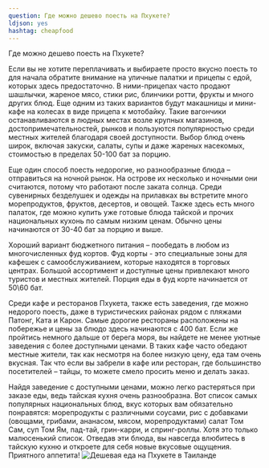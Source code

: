 ```yaml
---
question: Где можно дешево поесть на Пхукете?
ldjson: yes
hashtag: cheapfood
---
```


Где можно дешево поесть на Пхукете?

Если вы не хотите переплачивать и выбираете просто вкусно поесть то для начала обратите внимание на уличные палатки и прицепы с едой, которых здесь предостаточно. В ними-прицепах часто продают шашлычки, жареное мясо, стики рис, блинчики ротти, фрукты и много других блюд. Еще одним из таких вариантов будут макашницы и мини-кафе на колесах в виде прицепа к мотобайку. Такие вагончики останавливаются в людных местах возле крупных магазинов, достопримечательностей, рынков и пользуются популярностью среди местных жителей благодаря своей доступности. Выбор блюд очень широк, включая закуски, салаты, супы и даже жареных насекомых, стоимостью в пределах 50-100 бат за порцию.

Еще один способ поесть недорогие, но разнообразные блюда – отправиться на ночной рынок. На острове их несколько и ночными они считаются, потому что работают после заката солнца. Среди сувенирных безделушек и одежды на прилавках вы встретите много морепродуктов, фруктов, десертов, и овощей. Также здесь есть много палаток, где можно купить уже готовые блюда тайской и прочих национальных кухонь по самым низким ценам. Обычно цены начинаются от 30-40 бат за порцию и выше.

Хороший вариант бюджетного питания – пообедать в любом из многочисленных фуд кортов. Фуд корты - это специальные зоны для кафешек с самообслуживанием, которые находятся в торговых центрах. Большой ассортимент и доступные цены привлекают много туристов и местных жителей. Порция еды  в фуд корте начинается от 50\60 бат.
 
Среди кафе и ресторанов Пхукета, также есть заведения, где можно недорого поесть, даже в туристических районах рядом с пляжами Патонг, Ката и Карон. Самые дорогие рестораны расположены на побережье и цены за блюдо здесь начинаются с 400 бат. Если же пройтись немного дальше от берега моря, вы найдете не менее уютные заведения с более доступными ценами. В таких кафе часто обедают местные жители, так как несмотря на более низкую цену, еда там очень вкусная. Так что если вы забрели в кафе или ресторан, где большинство посетителей – тайцы, то можете смело просить меню и делать заказ.

Найдя заведение с доступными ценами, можно легко растеряться при заказе еды, ведь тайская кухня очень разнообразна. Вот список самых популярных национальных блюд, вкус которых вам обязательно понравятся: морепродукты с различными соусами, рис с добавками (овощами, грибами, ананасом, мясом, морепродуктами) салат Том Сам, суп Том Ям, пад-тай, грин-карри, и спринг-роллы. Хотя это только малюсенький список. Отведав эти блюда, вы навсегда влюбитесь в тайскую кухню и откроете для себя новые вкусовые ощущения. Приятного аппетита!
![Дешевая еда на Пхукете в Таиланде](https://phuketfaq.ru/assets/images/cheapfood.jpeg)
